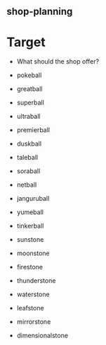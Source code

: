 ## shop-planning

# Target

- What should the shop offer?

- pokeball
- greatball
- superball
- ultraball
- premierball

- duskball
- taleball
- soraball
- netball
- janguruball
- yumeball
- tinkerball

- sunstone
- moonstone
- firestone
- thunderstone
- waterstone
- leafstone
- mirrorstone
- dimensionalstone
